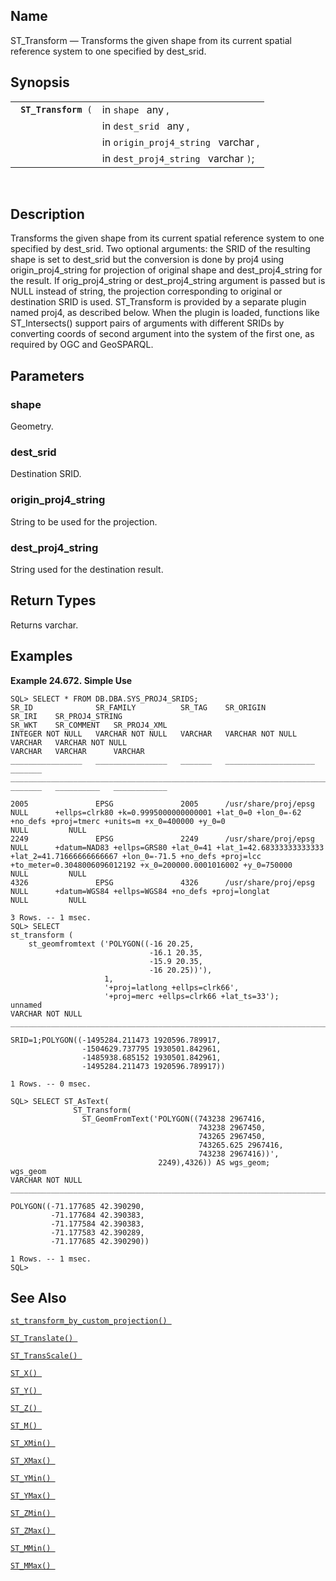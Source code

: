 <div>

<div>

</div>

<div>

## Name

ST_Transform — Transforms the given shape from its current spatial
reference system to one specified by dest_srid.

</div>

<div>

## Synopsis

<div>

|                           |                                      |
|---------------------------|--------------------------------------|
| ` `**`ST_Transform`**` (` | in `shape ` any ,                    |
|                           | in `dest_srid ` any ,                |
|                           | in `origin_proj4_string ` varchar ,  |
|                           | in `dest_proj4_string ` varchar `)`; |

<div>

 

</div>

</div>

</div>

<div>

## Description

Transforms the given shape from its current spatial reference system to
one specified by dest_srid. Two optional arguments: the SRID of the
resulting shape is set to dest_srid but the conversion is done by proj4
using origin_proj4_string for projection of original shape and
dest_proj4_string for the result. If orig_proj4_string or
dest_proj4_string argument is passed but is NULL instead of string, the
projection corresponding to original or destination SRID is used.
ST_Transform is provided by a separate plugin named proj4, as described
below. When the plugin is loaded, functions like ST_Intersects() support
pairs of arguments with different SRIDs by converting coords of second
argument into the system of the first one, as required by OGC and
GeoSPARQL.

</div>

<div>

## Parameters

<div>

### shape

Geometry.

</div>

<div>

### dest_srid

Destination SRID.

</div>

<div>

### origin_proj4_string

String to be used for the projection.

</div>

<div>

### dest_proj4_string

String used for the destination result.

</div>

</div>

<div>

## Return Types

Returns varchar.

</div>

<div>

## Examples

<div>

**Example 24.672. Simple Use**

<div>

``` screen
SQL> SELECT * FROM DB.DBA.SYS_PROJ4_SRIDS;
SR_ID              SR_FAMILY          SR_TAG    SR_ORIGIN              SR_IRI    SR_PROJ4_STRING                                                                                                                                                                         SR_WKT    SR_COMMENT   SR_PROJ4_XML
INTEGER NOT NULL   VARCHAR NOT NULL   VARCHAR   VARCHAR NOT NULL       VARCHAR   VARCHAR NOT NULL                                                                                                                                                                        VARCHAR   VARCHAR      VARCHAR
________________   ________________   _______   ____________________   _______   _____________________________________________________________________________________________________________________________________________________________________________________   _______   __________   ____________

2005               EPSG               2005      /usr/share/proj/epsg   NULL      +ellps=clrk80 +k=0.9995000000000001 +lat_0=0 +lon_0=-62 +no_defs +proj=tmerc +units=m +x_0=400000 +y_0=0                                                                                          NULL         NULL
2249               EPSG               2249      /usr/share/proj/epsg   NULL      +datum=NAD83 +ellps=GRS80 +lat_0=41 +lat_1=42.68333333333333 +lat_2=41.71666666666667 +lon_0=-71.5 +no_defs +proj=lcc +to_meter=0.3048006096012192 +x_0=200000.0001016002 +y_0=750000             NULL         NULL
4326               EPSG               4326      /usr/share/proj/epsg   NULL      +datum=WGS84 +ellps=WGS84 +no_defs +proj=longlat                                                                                                                                                  NULL         NULL

3 Rows. -- 1 msec.
SQL> SELECT
st_transform (
    st_geomfromtext ('POLYGON((-16 20.25,
                               -16.1 20.35,
                               -15.9 20.35,
                               -16 20.25))'),
                     1,
                     '+proj=latlong +ellps=clrk66',
                     '+proj=merc +ellps=clrk66 +lat_ts=33');
unnamed
VARCHAR NOT NULL
_____________________________________________________________________________________________________________________________________________

SRID=1;POLYGON((-1495284.211473 1920596.789917,
                -1504629.737795 1930501.842961,
                -1485938.685152 1930501.842961,
                -1495284.211473 1920596.789917))

1 Rows. -- 0 msec.

SQL> SELECT ST_AsText(
              ST_Transform(
                ST_GeomFromText('POLYGON((743238 2967416,
                                          743238 2967450,
                                          743265 2967450,
                                          743265.625 2967416,
                                          743238 2967416))',
                                 2249),4326)) AS wgs_geom;
wgs_geom
VARCHAR NOT NULL
___________________________________________________________________________________________________________________

POLYGON((-71.177685 42.390290,
         -71.177684 42.390383,
         -71.177584 42.390383,
         -71.177583 42.390289,
         -71.177685 42.390290))

1 Rows. -- 1 msec.
SQL>
```

</div>

</div>

  

</div>

<div>

## See Also

<a href="fn_st_transform_by_custom_projection.html" class="link"
title="st_transform_by_custom_projection"><code
class="function">st_transform_by_custom_projection() </code></a>

<a href="fn_st_translate.html" class="link" title="ST_Translate"><code
class="function">ST_Translate() </code></a>

<a href="fn_st_transscale.html" class="link" title="ST_TransScale"><code
class="function">ST_TransScale() </code></a>

<a href="fn_st_x.html" class="link" title="st_x"><code
class="function">ST_X() </code></a>

<a href="fn_st_y.html" class="link" title="st_y"><code
class="function">ST_Y() </code></a>

<a href="fn_st_z.html" class="link" title="ST_Z"><code
class="function">ST_Z() </code></a>

<a href="fn_st_m.html" class="link" title="ST_M"><code
class="function">ST_M() </code></a>

<a href="fn_st_xmin.html" class="link" title="ST_XMin"><code
class="function">ST_XMin() </code></a>

<a href="fn_st_xmax.html" class="link" title="ST_XMax"><code
class="function">ST_XMax() </code></a>

<a href="fn_st_ymin.html" class="link" title="ST_YMin"><code
class="function">ST_YMin() </code></a>

<a href="fn_st_ymax.html" class="link" title="ST_YMax"><code
class="function">ST_YMax() </code></a>

<a href="fn_st_zmin.html" class="link" title="ST_ZMin"><code
class="function">ST_ZMin() </code></a>

<a href="fn_st_zmax.html" class="link" title="ST_ZMax"><code
class="function">ST_ZMax() </code></a>

<a href="fn_st_mmin.html" class="link" title="ST_MMin"><code
class="function">ST_MMin() </code></a>

<a href="fn_st_mmax.html" class="link" title="ST_MMax"><code
class="function">ST_MMax() </code></a>

</div>

</div>
